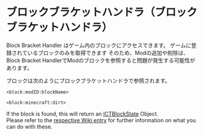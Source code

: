 # ブロックブラケットハンドラ（ブロックブラケットハンドラ）

Block Bracket Handler はゲーム内のブロックにアクセスできます。 ゲームに登録されているブロックのみを取得できます そのため、Modの追加や削除は、Block Bracket HandlerでModのブロックを参照すると問題が発生する可能性があります。

ブロックは次のようにブロックブラケットハンドラで参照されます。

```zenscript
<block:modID:blockName>

<block:minecraft:dirt>
```

If the block is found, this will return an [ICTBlockState](/Mods/ContentTweaker/Vanilla/Types/Block/ICTBlockState/) Object.  
Please refer to the [respective Wiki entry](/Mods/ContentTweaker/Vanilla/Types/Block/ICTBlockState/) for further information on what you can do with these.
